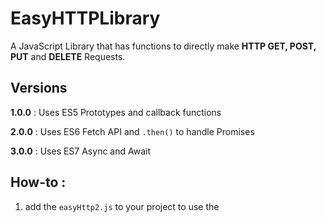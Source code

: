 # EasyHTTPLibrary
A JavaScript Library that has functions to directly make **HTTP GET, POST, PUT** and **DELETE** Requests.

## Versions

**1.0.0** : Uses ES5 Prototypes and callback functions

**2.0.0** : Uses ES6 Fetch API and `.then()` to handle Promises

**3.0.0** : Uses ES7 Async and Await

## How-to :

1. add the `easyHttp2.js` to your project to use the 
